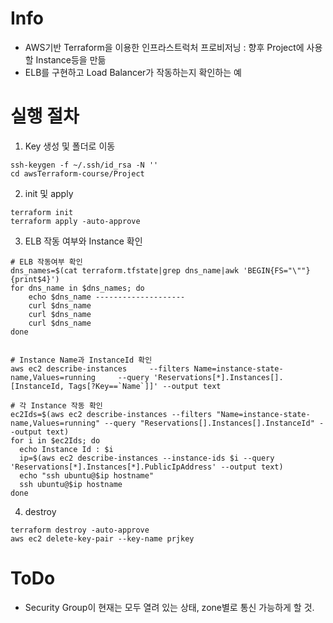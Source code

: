 # Info
* AWS기반 Terraform을 이용한 인프라스트럭처 프로비저닝 : 향후 Project에 사용할 Instance등을 만듦
* ELB를 구현하고 Load Balancer가 작동하는지 확인하는 예

# 실행 절차
1. Key 생성 및 폴더로 이동
```
ssh-keygen -f ~/.ssh/id_rsa -N ''
cd awsTerraform-course/Project
```

2. init 및 apply
```
terraform init
terraform apply -auto-approve
```


3. ELB 작동 여부와 Instance 확인
```
# ELB 작동여부 확인
dns_names=$(cat terraform.tfstate|grep dns_name|awk 'BEGIN{FS="\""}{print$4}')
for dns_name in $dns_names; do
    echo $dns_name --------------------
    curl $dns_name
    curl $dns_name
    curl $dns_name
done


# Instance Name과 InstanceId 확인
aws ec2 describe-instances     --filters Name=instance-state-name,Values=running     --query 'Reservations[*].Instances[].[InstanceId, Tags[?Key==`Name`]]' --output text

# 각 Instance 작동 확인
ec2Ids=$(aws ec2 describe-instances --filters "Name=instance-state-name,Values=running" --query "Reservations[].Instances[].InstanceId" --output text)
for i in $ec2Ids; do
  echo Instance Id : $i
  ip=$(aws ec2 describe-instances --instance-ids $i --query 'Reservations[*].Instances[*].PublicIpAddress' --output text)
  echo "ssh ubuntu@$ip hostname"
  ssh ubuntu@$ip hostname
done
```

4. destroy
```
terraform destroy -auto-approve
aws ec2 delete-key-pair --key-name prjkey

```


# ToDo
* Security Group이 현재는 모두 열려 있는 상태, zone별로 통신 가능하게 할 것.
